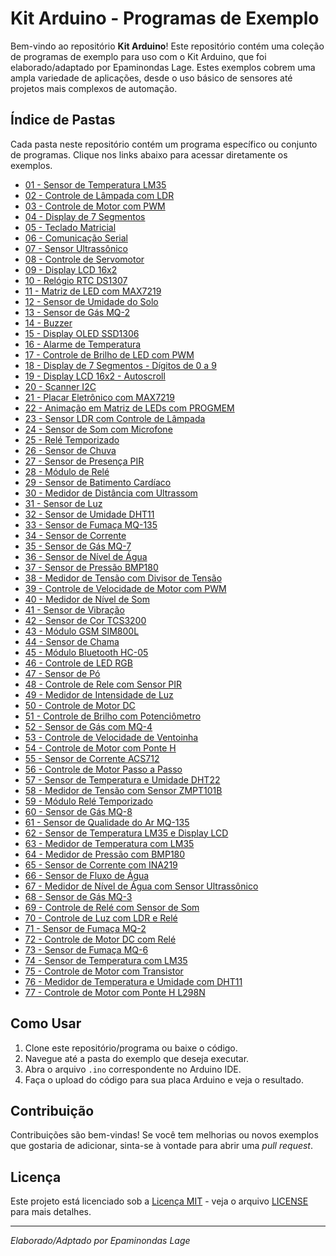 # Kit Arduino - Programas de Exemplo

Bem-vindo ao repositório **Kit Arduino**! Este repositório contém uma coleção de programas de exemplo para uso com o Kit Arduino, que foi elaborado/adaptado por Epaminondas Lage. Estes exemplos cobrem uma ampla variedade de aplicações, desde o uso básico de sensores até projetos mais complexos de automação.

## Índice de Pastas

Cada pasta neste repositório contém um programa específico ou conjunto de programas. Clique nos links abaixo para acessar diretamente os exemplos.

- [01 - Sensor de Temperatura LM35](https://github.com/Epaminondaslage/Kit-Arduino/tree/main/Programas%20de%20exemplo/exemplo_sensor_lm35)
- [02 - Controle de Lâmpada com LDR](https://github.com/Epaminondaslage/Kit-Arduino/tree/main/Programas%20de%20exemplo/02%20-%20Controle%20de%20Lâmpada%20com%20LDR)
- [03 - Controle de Motor com PWM](https://github.com/Epaminondaslage/Kit-Arduino/tree/main/Programas%20de%20exemplo/03%20-%20Controle%20de%20Motor%20com%20PWM)
- [04 - Display de 7 Segmentos](https://github.com/Epaminondaslage/Kit-Arduino/tree/main/Programas%20de%20exemplo/04%20-%20Display%20de%207%20Segmentos)
- [05 - Teclado Matricial](https://github.com/Epaminondaslage/Kit-Arduino/tree/main/Programas%20de%20exemplo/05%20-%20Teclado%20Matricial)
- [06 - Comunicação Serial](https://github.com/Epaminondaslage/Kit-Arduino/tree/main/Programas%20de%20exemplo/06%20-%20Comunicação%20Serial)
- [07 - Sensor Ultrassônico](https://github.com/Epaminondaslage/Kit-Arduino/tree/main/Programas%20de%20exemplo/07%20-%20Sensor%20Ultrassônico)
- [08 - Controle de Servomotor](https://github.com/Epaminondaslage/Kit-Arduino/tree/main/Programas%20de%20exemplo/08%20-%20Controle%20de%20Servomotor)
- [09 - Display LCD 16x2](https://github.com/Epaminondaslage/Kit-Arduino/tree/main/Programas%20de%20exemplo/09%20-%20Display%20LCD%2016x2)
- [10 - Relógio RTC DS1307](https://github.com/Epaminondaslage/Kit-Arduino/tree/main/Programas%20de%20exemplo/10%20-%20Relógio%20RTC%20DS1307)
- [11 - Matriz de LED com MAX7219](https://github.com/Epaminondaslage/Kit-Arduino/tree/main/Programas%20de%20exemplo/11%20-%20Matriz%20de%20LED%20com%20MAX7219)
- [12 - Sensor de Umidade do Solo](https://github.com/Epaminondaslage/Kit-Arduino/tree/main/Programas%20de%20exemplo/12%20-%20Sensor%20de%20Umidade%20do%20Solo)
- [13 - Sensor de Gás MQ-2](https://github.com/Epaminondaslage/Kit-Arduino/tree/main/Programas%20de%20exemplo/13%20-%20Sensor%20de%20Gás%20MQ-2)
- [14 - Buzzer](https://github.com/Epaminondaslage/Kit-Arduino/tree/main/Programas%20de%20exemplo/14%20-%20Buzzer)
- [15 - Display OLED SSD1306](https://github.com/Epaminondaslage/Kit-Arduino/tree/main/Programas%20de%20exemplo/15%20-%20Display%20OLED%20SSD1306)
- [16 - Alarme de Temperatura](https://github.com/Epaminondaslage/Kit-Arduino/tree/main/Programas%20de%20exemplo/16%20-%20Alarme%20de%20Temperatura)
- [17 - Controle de Brilho de LED com PWM](https://github.com/Epaminondaslage/Kit-Arduino/tree/main/Programas%20de%20exemplo/17%20-%20Controle%20de%20Brilho%20de%20LED%20com%20PWM)
- [18 - Display de 7 Segmentos - Dígitos de 0 a 9](https://github.com/Epaminondaslage/Kit-Arduino/tree/main/Programas%20de%20exemplo/18%20-%20Display%20de%207%20Segmentos%20-%20Dígitos%20de%200%20a%209)
- [19 - Display LCD 16x2 - Autoscroll](https://github.com/Epaminondaslage/Kit-Arduino/tree/main/Programas%20de%20exemplo/19%20-%20Display%20LCD%2016x2%20-%20Autoscroll)
- [20 - Scanner I2C](https://github.com/Epaminondaslage/Kit-Arduino/tree/main/Programas%20de%20exemplo/20%20-%20Scanner%20I2C)
- [21 - Placar Eletrônico com MAX7219](https://github.com/Epaminondaslage/Kit-Arduino/tree/main/Programas%20de%20exemplo/21%20-%20Placar%20Eletrônico%20com%20MAX7219)
- [22 - Animação em Matriz de LEDs com PROGMEM](https://github.com/Epaminondaslage/Kit-Arduino/tree/main/Programas%20de%20exemplo/22%20-%20Animação%20em%20Matriz%20de%20LEDs%20com%20PROGMEM)
- [23 - Sensor LDR com Controle de Lâmpada](https://github.com/Epaminondaslage/Kit-Arduino/tree/main/Programas%20de%20exemplo/23%20-%20Sensor%20LDR%20com%20Controle%20de%20Lâmpada)
- [24 - Sensor de Som com Microfone](https://github.com/Epaminondaslage/Kit-Arduino/tree/main/Programas%20de%20exemplo/24%20-%20Sensor%20de%20Som%20com%20Microfone)
- [25 - Relé Temporizado](https://github.com/Epaminondaslage/Kit-Arduino/tree/main/Programas%20de%20exemplo/25%20-%20Relé%20Temporizado)
- [26 - Sensor de Chuva](https://github.com/Epaminondaslage/Kit-Arduino/tree/main/Programas%20de%20exemplo/26%20-%20Sensor%20de%20Chuva)
- [27 - Sensor de Presença PIR](https://github.com/Epaminondaslage/Kit-Arduino/tree/main/Programas%20de%20exemplo/27%20-%20Sensor%20de%20Presença%20PIR)
- [28 - Módulo de Relé](https://github.com/Epaminondaslage/Kit-Arduino/tree/main/Programas%20de%20exemplo/28%20-%20Módulo%20de%20Relé)
- [29 - Sensor de Batimento Cardíaco](https://github.com/Epaminondaslage/Kit-Arduino/tree/main/Programas%20de%20exemplo/29%20-%20Sensor%20de%20Batimento%20Cardíaco)
- [30 - Medidor de Distância com Ultrassom](https://github.com/Epaminondaslage/Kit-Arduino/tree/main/Programas%20de%20exemplo/30%20-%20Medidor%20de%20Distância%20com%20Ultrassom)
- [31 - Sensor de Luz](https://github.com/Epaminondaslage/Kit-Arduino/tree/main/Programas%20de%20exemplo/31%20-%20Sensor%20de%20Luz)
- [32 - Sensor de Umidade DHT11](https://github.com/Epaminondaslage/Kit-Arduino/tree/main/Programas%20de%20exemplo/32%20-%20Sensor%20de%20Umidade%20DHT11)
- [33 - Sensor de Fumaça MQ-135](https://github.com/Epaminondaslage/Kit-Arduino/tree/main/Programas%20de%20exemplo/33%20-%20Sensor%20de%20Fumaça%20MQ-135)
- [34 - Sensor de Corrente](https://github.com/Epaminondaslage/Kit-Arduino/tree/main/Programas%20de%20exemplo/34%20-%20Sensor%20de%20Corrente)
- [35 - Sensor de Gás MQ-7](https://github.com/Epaminondaslage/Kit-Arduino/tree/main/Programas%20de%20exemplo/35%20-%20Sensor%20de%20Gás%20MQ-7)
- [36 - Sensor de Nível de Água](https://github.com/Epaminondaslage/Kit-Arduino/tree/main/Programas%20de%20exemplo/36%20-%20Sensor%20de%20Nível%20de%20Água)
- [37 - Sensor de Pressão BMP180](https://github.com/Epaminondaslage/Kit-Arduino/tree/main/Programas%20de%20exemplo/37%20-%20Sensor%20de%20Pressão%20BMP180)
- [38 - Medidor de Tensão com Divisor de Tensão](https://github.com/Epaminondaslage/Kit-Arduino/tree/main/Programas%20de%20exemplo/38%20-%20Medidor%20de%20Tensão%20com%20Divisor%20de%20Tensão)
- [39 - Controle de Velocidade de Motor com PWM](https://github.com/Epaminondaslage/Kit-Arduino/tree/main/Programas%20de%20exemplo/39%20-%20Controle%20de%20Velocidade%20de%20Motor%20com%20PWM)
- [40 - Medidor de Nível de Som](https://github.com/Epaminondaslage/Kit-Arduino/tree/main/Programas%20de%20exemplo/40%20-%20Medidor%20de%20Nível%20de%20Som)
- [41 - Sensor de Vibração](https://github.com/Epaminondaslage/Kit-Arduino/tree/main/Programas%20de%20exemplo/41%20-%20Sensor%20de%20Vibração)
- [42 - Sensor de Cor TCS3200](https://github.com/Epaminondaslage/Kit-Arduino/tree/main/Programas%20de%20exemplo/42%20-%20Sensor%20de%20Cor%20TCS3200)
- [43 - Módulo GSM SIM800L](https://github.com/Epaminondaslage/Kit-Arduino/tree/main/Programas%20de%20exemplo/43%20-%20Módulo%20GSM%20SIM800L)
- [44 - Sensor de Chama](https://github.com/Epaminondaslage/Kit-Arduino/tree/main/Programas%20de%20exemplo/44%20-%20Sensor%20de%20Chama)
- [45 - Módulo Bluetooth HC-05](https://github.com/Epaminondaslage/Kit-Arduino/tree/main/Programas%20de%20exemplo/45%20-%20Módulo%20Bluetooth%20HC-05)
- [46 - Controle de LED RGB](https://github.com/Epaminondaslage/Kit-Arduino/tree/main/Programas%20de%20exemplo/46%20-%20Controle%20de%20LED%20RGB)
- [47 - Sensor de Pó](https://github.com/Epaminondaslage/Kit-Arduino/tree/main/Programas%20de%20exemplo/47%20-%20Sensor%20de%20Pó)
- [48 - Controle de Rele com Sensor PIR](https://github.com/Epaminondaslage/Kit-Arduino/tree/main/Programas%20de%20exemplo/48%20-%20Controle%20de%20Rele%20com%20Sensor%20PIR)
- [49 - Medidor de Intensidade de Luz](https://github.com/Epaminondaslage/Kit-Arduino/tree/main/Programas%20de%20exemplo/49%20-%20Medidor%20de%20Intensidade%20de%20Luz)
- [50 - Controle de Motor DC](https://github.com/Epaminondaslage/Kit-Arduino/tree/main/Programas%20de%20exemplo/50%20-%20Controle%20de%20Motor%20DC)
- [51 - Controle de Brilho com Potenciômetro](https://github.com/Epaminondaslage/Kit-Arduino/tree/main/Programas%20de%20exemplo/51%20-%20Controle%20de%20Brilho%20com%20Potenciômetro)
- [52 - Sensor de Gás com MQ-4](https://github.com/Epaminondaslage/Kit-Arduino/tree/main/Programas%20de%20exemplo/52%20-%20Sensor%20de%20Gás%20com%20MQ-4)
- [53 - Controle de Velocidade de Ventoinha](https://github.com/Epaminondaslage/Kit-Arduino/tree/main/Programas%20de%20exemplo/53%20-%20Controle%20de%20Velocidade%20de%20Ventoinha)
- [54 - Controle de Motor com Ponte H](https://github.com/Epaminondaslage/Kit-Arduino/tree/main/Programas%20de%20exemplo/54%20-%20Controle%20de%20Motor%20com%20Ponte%20H)
- [55 - Sensor de Corrente ACS712](https://github.com/Epaminondaslage/Kit-Arduino/tree/main/Programas%20de%20exemplo/55%20-%20Sensor%20de%20Corrente%20ACS712)
- [56 - Controle de Motor Passo a Passo](https://github.com/Epaminondaslage/Kit-Arduino/tree/main/Programas%20de%20exemplo/56%20-%20Controle%20de%20Motor%20Passo%20a%20Passo)
- [57 - Sensor de Temperatura e Umidade DHT22](https://github.com/Epaminondaslage/Kit-Arduino/tree/main/Programas%20de%20exemplo/57%20-%20Sensor%20de%20Temperatura%20e%20Umidade%20DHT22)
- [58 - Medidor de Tensão com Sensor ZMPT101B](https://github.com/Epaminondaslage/Kit-Arduino/tree/main/Programas%20de%20exemplo/58%20-%20Medidor%20de%20Tensão%20com%20Sensor%20ZMPT101B)
- [59 - Módulo Relé Temporizado](https://github.com/Epaminondaslage/Kit-Arduino/tree/main/Programas%20de%20exemplo/59%20-%20Módulo%20Relé%20Temporizado)
- [60 - Sensor de Gás MQ-8](https://github.com/Epaminondaslage/Kit-Arduino/tree/main/Programas%20de%20exemplo/60%20-%20Sensor%20de%20Gás%20MQ-8)
- [61 - Sensor de Qualidade do Ar MQ-135](https://github.com/Epaminondaslage/Kit-Arduino/tree/main/Programas%20de%20exemplo/61%20-%20Sensor%20de%20Qualidade%20do%20Ar%20MQ-135)
- [62 - Sensor de Temperatura LM35 e Display LCD](https://github.com/Epaminondaslage/Kit-Arduino/tree/main/Programas%20de%20exemplo/62%20-%20Sensor%20de%20Temperatura%20LM35%20e%20Display%20LCD)
- [63 - Medidor de Temperatura com LM35](https://github.com/Epaminondaslage/Kit-Arduino/tree/main/Programas%20de%20exemplo/63%20-%20Medidor%20de%20Temperatura%20com%20LM35)
- [64 - Medidor de Pressão com BMP180](https://github.com/Epaminondaslage/Kit-Arduino/tree/main/Programas%20de%20exemplo/64%20-%20Medidor%20de%20Pressão%20com%20BMP180)
- [65 - Sensor de Corrente com INA219](https://github.com/Epaminondaslage/Kit-Arduino/tree/main/Programas%20de%20exemplo/65%20-%20Sensor%20de%20Corrente%20com%20INA219)
- [66 - Sensor de Fluxo de Água](https://github.com/Epaminondaslage/Kit-Arduino/tree/main/Programas%20de%20exemplo/66%20-%20Sensor%20de%20Fluxo%20de%20Água)
- [67 - Medidor de Nível de Água com Sensor Ultrassônico](https://github.com/Epaminondaslage/Kit-Arduino/tree/main/Programas%20de%20exemplo/67%20-%20Medidor%20de%20Nível%20de%20Água%20com%20Sensor%20Ultrassônico)
- [68 - Sensor de Gás MQ-3](https://github.com/Epaminondaslage/Kit-Arduino/tree/main/Programas%20de%20exemplo/68%20-%20Sensor%20de%20Gás%20MQ-3)
- [69 - Controle de Relé com Sensor de Som](https://github.com/Epaminondaslage/Kit-Arduino/tree/main/Programas%20de%20exemplo/69%20-%20Controle%20de%20Relé%20com%20Sensor%20de%20Som)
- [70 - Controle de Luz com LDR e Relé](https://github.com/Epaminondaslage/Kit-Arduino/tree/main/Programas%20de%20exemplo/70%20-%20Controle%20de%20Luz%20com%20LDR%20e%20Relé)
- [71 - Sensor de Fumaça MQ-2](https://github.com/Epaminondaslage/Kit-Arduino/tree/main/Programas%20de%20exemplo/71%20-%20Sensor%20de%20Fumaça%20MQ-2)
- [72 - Controle de Motor DC com Relé](https://github.com/Epaminondaslage/Kit-Arduino/tree/main/Programas%20de%20exemplo/72%20-%20Controle%20de%20Motor%20DC%20com%20Relé)
- [73 - Sensor de Fumaça MQ-6](https://github.com/Epaminondaslage/Kit-Arduino/tree/main/Programas%20de%20exemplo/73%20-%20Sensor%20de%20Fumaça%20MQ-6)
- [74 - Sensor de Temperatura com LM35](https://github.com/Epaminondaslage/Kit-Arduino/tree/main/Programas%20de%20exemplo/74%20-%20Sensor%20de%20Temperatura%20com%20LM35)
- [75 - Controle de Motor com Transistor](https://github.com/Epaminondaslage/Kit-Arduino/tree/main/Programas%20de%20exemplo/75%20-%20Controle%20de%20Motor%20com%20Transistor)
- [76 - Medidor de Temperatura e Umidade com DHT11](https://github.com/Epaminondaslage/Kit-Arduino/tree/main/Programas%20de%20exemplo/76%20-%20Medidor%20de%20Temperatura%20e%20Umidade%20com%20DHT11)
- [77 - Controle de Motor com Ponte H L298N](https://github.com/Epaminondaslage/Kit-Arduino/tree/main/Programas%20de%20exemplo/77%20-%20Controle%20de%20Motor%20com%20Ponte%20H%20L298N)

## Como Usar

1. Clone este repositório/programa ou baixe o código.
2. Navegue até a pasta do exemplo que deseja executar.
3. Abra o arquivo `.ino` correspondente no Arduino IDE.
4. Faça o upload do código para sua placa Arduino e veja o resultado.

## Contribuição

Contribuições são bem-vindas! Se você tem melhorias ou novos exemplos que gostaria de adicionar, sinta-se à vontade para abrir uma *pull request*.

## Licença

Este projeto está licenciado sob a [Licença MIT](https://opensource.org/licenses/MIT) - veja o arquivo [LICENSE](https://github.com/Epaminondaslage/Kit-Arduino/blob/main/LICENSE) para mais detalhes.

---

*Elaborado/Adptado por Epaminondas Lage*
